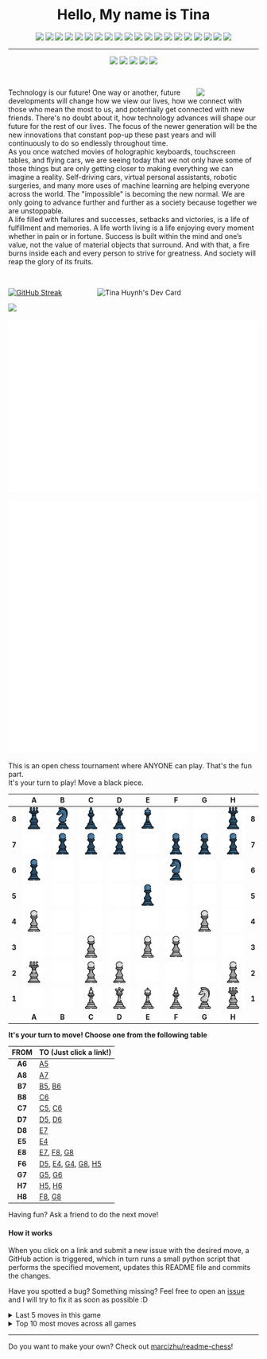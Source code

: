 <h1 align="center">Hello, My name is Tina</h1>

 <p align="center">
  <img src="https://img.shields.io/badge/-HTML5-E34F26?style=for-the-badge&logo=html5&logoColor=white"/>
  <img src="https://img.shields.io/badge/-CSS3-1572B6?style=for-the-badge&logo=css3"/>
  <img src="https://img.shields.io/badge/-JavaScript-black?style=for-the-badge&logo=javascript"/>
  <img src="https://img.shields.io/badge/-Bootstrap-563D7C?style=for-the-badge&logo=bootstrap"/>
  <img src="https://img.shields.io/badge/-Python-yellow?style=for-the-badge&logo=python"/>
  <img src="https://img.shields.io/badge/-Flask-gray?style=for-the-badge&logo=flask"/>
  <img src="https://img.shields.io/badge/-MySQL-212121?style=for-the-badge&logo=mysql"/>
  <img src="https://img.shields.io/badge/-Postman-FFF?style=for-the-badge&logo=postman"/>
  <img src="https://img.shields.io/badge/-Express-22AE5A?style=for-the-badge&logo=express"/>
  <img src="https://img.shields.io/badge/-Nodejs-white?style=for-the-badge&logo=Node.js"/>
  <img src="https://img.shields.io/badge/-React-212121?style=for-the-badge&logo=react"/>
  <img src="https://img.shields.io/badge/-MUI-0A1929?style=for-the-badge&logo=mui"/>
  <img src="https://img.shields.io/badge/-Sass-ED087D?style=for-the-badge&logo=sass"/>
  <img src="https://img.shields.io/badge/-MongoDB-FFF?style=for-the-badge&logo=mongodb"/>
  <img src="https://img.shields.io/badge/-Java-E34A86?style=for-the-badge&logo=java"/>
  <img src="https://img.shields.io/badge/-Spring-166E3A?style=for-the-badge&logo=spring"/>
  <img src="https://img.shields.io/badge/-VSCode-282A36?style=for-the-badge&logo=visualstudiocode"/>
  <img src="https://img.shields.io/badge/-Markdown-0e99da?style=for-the-badge&logo=markdown"/>
  <img src="https://img.shields.io/badge/-GitHub-0D1117?style=for-the-badge&logo=github"/>
  <img src="https://img.shields.io/badge/-Git-black?style=for-the-badge&logo=git"/>
  </p>
  
  <hr>
  
  <div align="center">
  <a href="https://www.linkedin.com/in/tinamchuynh/"><img src="https://img.shields.io/badge/-LinkedIn-blue?style=flat&color=a1242c&logo=linkedin&logoColor=E0E0E0"></a>
  <a href="https://dev.to/tmchuynh"><img src="https://img.shields.io/badge/-DEV.to-blue?style=flat&color=E0E0E0&logo=dev.to&logoColor=a1242c"></a>
  <a href="mailto:tinamchuynh@gmail.com"><img src="https://img.shields.io/badge/-Gmail-white?style=flat&amp;logo=gmail&amp;logoColor=E0E0E0&color=a1242c"></a>
  <a href="https://drive.google.com/file/d/1uNFStrjjcdi1dvPCN3Ubs3p8XoaDCWJh/view?usp=sharing"><img src="https://img.shields.io/badge/-Resume-red?style=flat&color=a1242c&logo=adobe-acrobat-reader&logoColor=E0E0E0"></a>
  <a href="https://twitter.com/tinamchuynh"><img src="https://img.shields.io/badge/-Twitter-white?style=flat&logo=twitter&logoColor=a1242c&color=E0E0E0"></a>
  </p>
</div>

<div align="right">

  &nbsp;
  
  <img align="right" src="https://github.com/tmchuynh/tmchuynh/blob/1af489ab39e53ecee8ceb5c2b7c0288370b8f735/images/Logo.png" width="125"/>
 


  <p align="left">Technology is our future! One way or another, future developments will change how we view our lives, how we connect with those who mean the most to us, and potentially get connected with new friends. There's no doubt about it, how technology advances will shape our future for the rest of our lives. The focus of the newer generation will be the new innovations that constant pop-up these past years and will continuously to do so endlessly throughout time.
    <br>
    As you once watched movies of holographic keyboards, touchscreen tables, and flying cars, we are seeing today that we not only have some of those things but are only getting closer to making everything we can imagine a reality. Self-driving cars, virtual personal assistants, robotic surgeries, and many more uses of machine learning are helping everyone across the world. The "impossible" is becoming the new normal. We are only going to advance further and further as a society because together we are unstoppable.
    <br>
    A life filled with failures and successes, setbacks and victories, is a life of fulfillment and memories. A life
worth living is a life enjoying every moment whether in pain or in fortune. Success is built within the mind
and one’s value, not the value of material objects that surround. And with that, a fire burns inside each
and every person to strive for greatness. And society will reap the glory of its fruits.</p>
</div>




<br>

  <a href="https://app.daily.dev/tmchuynh"><img align="right" src="https://github.com/tmchuynh/tmchuynh/blob/master/devcard.svg" width="325" alt="Tina Huynh's Dev Card"/></a>
  
  [![GitHub Streak](https://github-readme-streak-stats.herokuapp.com?user=tmchuynh&theme=dark&hide_border=true&border_radius=4.6&card_width=476&stroke=EB001F&ring=EB0A02&currStreakLabel=EBEBEB)](https://git.io/streak-stats)
  

   <div id="header">
  <img src="https://media.giphy.com/media/j5hWF2V3RlNGItTkGc/giphy.gif" width="250"/>
 </div>
  
  
![isocalendar metric](/metrics.plugin.isocalendar.fullyear.svg)

![Activity](/metrics.plugin.activity.svg)

This is an open chess tournament where ANYONE can play. That's the fun part.  
It's your turn to play! Move a <!-- BEGIN TURN -->black<!-- END TURN --> piece.

<!-- BEGIN CHESS BOARD -->
|   | A | B | C | D | E | F | G | H |   |
|---|:-:|:-:|:-:|:-:|:-:|:-:|:-:|:-:|:-:|
| **8** | <img src="img/black/rook.png" width=50px> | <img src="img/black/knight.png" width=50px> | <img src="img/black/bishop.png" width=50px> | <img src="img/black/queen.png" width=50px> | <img src="img/black/king.png" width=50px> | <img src="img/blank.png" width=50px> | <img src="img/blank.png" width=50px> | <img src="img/black/rook.png" width=50px> | **8** |
| **7** | <img src="img/blank.png" width=50px> | <img src="img/black/pawn.png" width=50px> | <img src="img/black/pawn.png" width=50px> | <img src="img/black/pawn.png" width=50px> | <img src="img/blank.png" width=50px> | <img src="img/black/pawn.png" width=50px> | <img src="img/black/pawn.png" width=50px> | <img src="img/black/pawn.png" width=50px> | **7** |
| **6** | <img src="img/black/pawn.png" width=50px> | <img src="img/blank.png" width=50px> | <img src="img/blank.png" width=50px> | <img src="img/blank.png" width=50px> | <img src="img/blank.png" width=50px> | <img src="img/black/knight.png" width=50px> | <img src="img/blank.png" width=50px> | <img src="img/blank.png" width=50px> | **6** |
| **5** | <img src="img/blank.png" width=50px> | <img src="img/blank.png" width=50px> | <img src="img/blank.png" width=50px> | <img src="img/blank.png" width=50px> | <img src="img/black/pawn.png" width=50px> | <img src="img/blank.png" width=50px> | <img src="img/blank.png" width=50px> | <img src="img/blank.png" width=50px> | **5** |
| **4** | <img src="img/white/pawn.png" width=50px> | <img src="img/blank.png" width=50px> | <img src="img/blank.png" width=50px> | <img src="img/blank.png" width=50px> | <img src="img/blank.png" width=50px> | <img src="img/blank.png" width=50px> | <img src="img/white/pawn.png" width=50px> | <img src="img/blank.png" width=50px> | **4** |
| **3** | <img src="img/blank.png" width=50px> | <img src="img/blank.png" width=50px> | <img src="img/white/pawn.png" width=50px> | <img src="img/blank.png" width=50px> | <img src="img/white/pawn.png" width=50px> | <img src="img/white/pawn.png" width=50px> | <img src="img/blank.png" width=50px> | <img src="img/blank.png" width=50px> | **3** |
| **2** | <img src="img/white/rook.png" width=50px> | <img src="img/blank.png" width=50px> | <img src="img/white/pawn.png" width=50px> | <img src="img/white/pawn.png" width=50px> | <img src="img/blank.png" width=50px> | <img src="img/blank.png" width=50px> | <img src="img/blank.png" width=50px> | <img src="img/white/pawn.png" width=50px> | **2** |
| **1** | <img src="img/blank.png" width=50px> | <img src="img/blank.png" width=50px> | <img src="img/white/bishop.png" width=50px> | <img src="img/white/queen.png" width=50px> | <img src="img/white/king.png" width=50px> | <img src="img/white/bishop.png" width=50px> | <img src="img/white/knight.png" width=50px> | <img src="img/white/rook.png" width=50px> | **1** |
|   | **A** | **B** | **C** | **D** | **E** | **F** | **G** | **H** |   |
<!-- END CHESS BOARD -->

**It's your turn to move! Choose one from the following table**
<!-- BEGIN MOVES LIST -->
|  FROM  | TO (Just click a link!) |
| :----: | :---------------------- |
| **A6** | [A5](https://github.com/tmchuynh/tmchuynh/issues/new?body=Please+do+not+change+the+title.+Just+click+%22Submit+new+issue%22.+You+don%27t+need+to+do+anything+else+%3AD&title=Chess%3A+Move+A6+to+A5) |
| **A8** | [A7](https://github.com/tmchuynh/tmchuynh/issues/new?body=Please+do+not+change+the+title.+Just+click+%22Submit+new+issue%22.+You+don%27t+need+to+do+anything+else+%3AD&title=Chess%3A+Move+A8+to+A7) |
| **B7** | [B5](https://github.com/tmchuynh/tmchuynh/issues/new?body=Please+do+not+change+the+title.+Just+click+%22Submit+new+issue%22.+You+don%27t+need+to+do+anything+else+%3AD&title=Chess%3A+Move+B7+to+B5), [B6](https://github.com/tmchuynh/tmchuynh/issues/new?body=Please+do+not+change+the+title.+Just+click+%22Submit+new+issue%22.+You+don%27t+need+to+do+anything+else+%3AD&title=Chess%3A+Move+B7+to+B6) |
| **B8** | [C6](https://github.com/tmchuynh/tmchuynh/issues/new?body=Please+do+not+change+the+title.+Just+click+%22Submit+new+issue%22.+You+don%27t+need+to+do+anything+else+%3AD&title=Chess%3A+Move+B8+to+C6) |
| **C7** | [C5](https://github.com/tmchuynh/tmchuynh/issues/new?body=Please+do+not+change+the+title.+Just+click+%22Submit+new+issue%22.+You+don%27t+need+to+do+anything+else+%3AD&title=Chess%3A+Move+C7+to+C5), [C6](https://github.com/tmchuynh/tmchuynh/issues/new?body=Please+do+not+change+the+title.+Just+click+%22Submit+new+issue%22.+You+don%27t+need+to+do+anything+else+%3AD&title=Chess%3A+Move+C7+to+C6) |
| **D7** | [D5](https://github.com/tmchuynh/tmchuynh/issues/new?body=Please+do+not+change+the+title.+Just+click+%22Submit+new+issue%22.+You+don%27t+need+to+do+anything+else+%3AD&title=Chess%3A+Move+D7+to+D5), [D6](https://github.com/tmchuynh/tmchuynh/issues/new?body=Please+do+not+change+the+title.+Just+click+%22Submit+new+issue%22.+You+don%27t+need+to+do+anything+else+%3AD&title=Chess%3A+Move+D7+to+D6) |
| **D8** | [E7](https://github.com/tmchuynh/tmchuynh/issues/new?body=Please+do+not+change+the+title.+Just+click+%22Submit+new+issue%22.+You+don%27t+need+to+do+anything+else+%3AD&title=Chess%3A+Move+D8+to+E7) |
| **E5** | [E4](https://github.com/tmchuynh/tmchuynh/issues/new?body=Please+do+not+change+the+title.+Just+click+%22Submit+new+issue%22.+You+don%27t+need+to+do+anything+else+%3AD&title=Chess%3A+Move+E5+to+E4) |
| **E8** | [E7](https://github.com/tmchuynh/tmchuynh/issues/new?body=Please+do+not+change+the+title.+Just+click+%22Submit+new+issue%22.+You+don%27t+need+to+do+anything+else+%3AD&title=Chess%3A+Move+E8+to+E7), [F8](https://github.com/tmchuynh/tmchuynh/issues/new?body=Please+do+not+change+the+title.+Just+click+%22Submit+new+issue%22.+You+don%27t+need+to+do+anything+else+%3AD&title=Chess%3A+Move+E8+to+F8), [G8](https://github.com/tmchuynh/tmchuynh/issues/new?body=Please+do+not+change+the+title.+Just+click+%22Submit+new+issue%22.+You+don%27t+need+to+do+anything+else+%3AD&title=Chess%3A+Move+E8+to+G8) |
| **F6** | [D5](https://github.com/tmchuynh/tmchuynh/issues/new?body=Please+do+not+change+the+title.+Just+click+%22Submit+new+issue%22.+You+don%27t+need+to+do+anything+else+%3AD&title=Chess%3A+Move+F6+to+D5), [E4](https://github.com/tmchuynh/tmchuynh/issues/new?body=Please+do+not+change+the+title.+Just+click+%22Submit+new+issue%22.+You+don%27t+need+to+do+anything+else+%3AD&title=Chess%3A+Move+F6+to+E4), [G4](https://github.com/tmchuynh/tmchuynh/issues/new?body=Please+do+not+change+the+title.+Just+click+%22Submit+new+issue%22.+You+don%27t+need+to+do+anything+else+%3AD&title=Chess%3A+Move+F6+to+G4), [G8](https://github.com/tmchuynh/tmchuynh/issues/new?body=Please+do+not+change+the+title.+Just+click+%22Submit+new+issue%22.+You+don%27t+need+to+do+anything+else+%3AD&title=Chess%3A+Move+F6+to+G8), [H5](https://github.com/tmchuynh/tmchuynh/issues/new?body=Please+do+not+change+the+title.+Just+click+%22Submit+new+issue%22.+You+don%27t+need+to+do+anything+else+%3AD&title=Chess%3A+Move+F6+to+H5) |
| **G7** | [G5](https://github.com/tmchuynh/tmchuynh/issues/new?body=Please+do+not+change+the+title.+Just+click+%22Submit+new+issue%22.+You+don%27t+need+to+do+anything+else+%3AD&title=Chess%3A+Move+G7+to+G5), [G6](https://github.com/tmchuynh/tmchuynh/issues/new?body=Please+do+not+change+the+title.+Just+click+%22Submit+new+issue%22.+You+don%27t+need+to+do+anything+else+%3AD&title=Chess%3A+Move+G7+to+G6) |
| **H7** | [H5](https://github.com/tmchuynh/tmchuynh/issues/new?body=Please+do+not+change+the+title.+Just+click+%22Submit+new+issue%22.+You+don%27t+need+to+do+anything+else+%3AD&title=Chess%3A+Move+H7+to+H5), [H6](https://github.com/tmchuynh/tmchuynh/issues/new?body=Please+do+not+change+the+title.+Just+click+%22Submit+new+issue%22.+You+don%27t+need+to+do+anything+else+%3AD&title=Chess%3A+Move+H7+to+H6) |
| **H8** | [F8](https://github.com/tmchuynh/tmchuynh/issues/new?body=Please+do+not+change+the+title.+Just+click+%22Submit+new+issue%22.+You+don%27t+need+to+do+anything+else+%3AD&title=Chess%3A+Move+H8+to+F8), [G8](https://github.com/tmchuynh/tmchuynh/issues/new?body=Please+do+not+change+the+title.+Just+click+%22Submit+new+issue%22.+You+don%27t+need+to+do+anything+else+%3AD&title=Chess%3A+Move+H8+to+G8) |
<!-- END MOVES LIST -->

Having fun? Ask a friend to do the next move!

#### How it works

When you click on a link and submit a new issue with the desired move, a GitHub action is triggered, which in turn runs a small python script that performs the specified movement, updates this README file and commits the changes.

Have you spotted a bug? Something missing? Feel free to open an [issue](https://github.com/marcizhu/readme-chess/issues) and I will try to fix it as soon as possible :D


<details>
  <summary>Last 5 moves in this game</summary>
<!-- BEGIN LAST MOVES -->

| Move | Author |
| :--: | :----- |
| `B2` to `C3` | [ @MGBoulware88](https://github.com/MGBoulware88) |
| `B4` to `C3` | [ @tmchuynh](https://github.com/tmchuynh) |
| `G2` to `G4` | [ @MGBoulware88](https://github.com/MGBoulware88) |
| `C5` to `B4` | [ @JeffGreenlee42](https://github.com/JeffGreenlee42) |
| `B1` to `C3` | [ @tmchuynh](https://github.com/tmchuynh) |

<!-- END LAST MOVES -->
</details>

<details>
  <summary>Top 10 most moves across all games</summary>
<!-- BEGIN TOP MOVES -->

| Total moves |  User  |
| :---------: | :----- |
| 4 | [@tmchuynh](https://github.com/tmchuynh) |
| 3 | [@MGBoulware88](https://github.com/MGBoulware88) |
| 2 | [@BenMcBride](https://github.com/BenMcBride) |
| 2 | [@JeffGreenlee42](https://github.com/JeffGreenlee42) |
| 1 | [@TheEpyonArchitect](https://github.com/TheEpyonArchitect) |
| 1 | [@aaronpnguyen](https://github.com/aaronpnguyen) |

<!-- END TOP MOVES -->
</details>

---

Do you want to make your own? Check out [marcizhu/readme-chess](https://github.com/marcizhu/readme-chess)!

